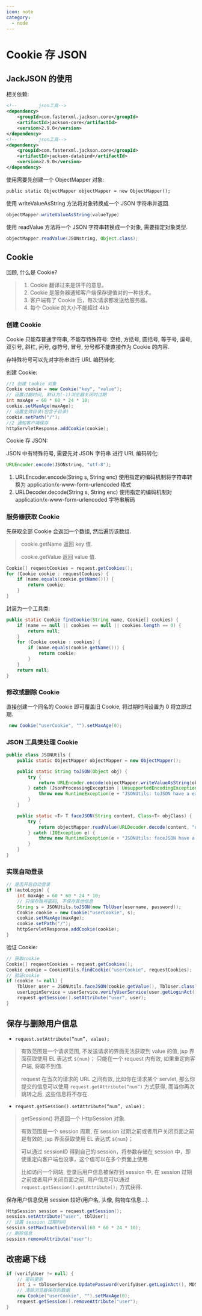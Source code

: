 ```yaml
---
icon: note
category:
  - node
---
```


# Cookie 存 JSON

## JackJSON 的使用

相关依赖:

```xml
<!--        json工具-->
<dependency>
    <groupId>com.fasterxml.jackson.core</groupId>
    <artifactId>jackson-core</artifactId>
    <version>2.9.0</version>
</dependency>
<!--        json工具-->
<dependency>
    <groupId>com.fasterxml.jackson.core</groupId>
    <artifactId>jackson-databind</artifactId>
    <version>2.9.0</version>
</dependency>
```

使用需要先创建一个 ObjectMapper 对象:

```xml
public static ObjectMapper objectMapper = new ObjectMapper();
```

使用 writeValueAsString 方法将对象转换成一个 JSON 字符串并返回.

```java
objectMapper.writeValueAsString(valueType)
```

使用 readValue 方法将一个 JSON 字符串转换成一个对象, 需要指定对象类型.

```java
objectMapper.readValue(JSONstring, Object.class);
```

## Cookie

回顾, 什么是 Cookie?

> 1. Cookie 翻译过来是饼干的意思。
> 2. Cookie 是服务器通知客户端保存键值对的一种技术。
> 3. 客户端有了 Cookie 后，每次请求都发送给服务器。
> 4. 每个 Cookie 的大小不能超过 4kb

### 创建 Cookie

Cookie 只能存普通字符串, 不能存特殊符号: 空格, 方括号, 圆括号, 等于号, 逗号, 双引号, 斜杠, 问号, @符号, 冒号, 分号都不能直接作为 Cookie 的内容.

存特殊符号可以先对字符串进行 URL 编码转化.

创建 Cookie:

```java
//1 创建 Cookie 对象
Cookie cookie = new Cookie("key", "value");
// 设置过期时间, 默认为(-1)浏览器关闭时过期
int maxAge = 60 * 60 * 24 * 10;
cookie.setMaxAge(maxAge);
// 设置生效目录(包含子目录)
cookie.setPath("/");
//2 通知客户端保存
httpServletResponse.addCookie(cookie);
```

Cookie 存 JSON:

JSON 中有特殊符号, 需要先对 JSON 字符串 进行 URL 编码转化:

```java
URLEncoder.encode(JSONstring, "utf-8");
```

1. URLEncoder.encode(String s, String enc)
   使用指定的编码机制将字符串转换为 application/x-www-form-urlencoded 格式
2. URLDecoder.decode(String s, String enc)
   使用指定的编码机制对 application/x-www-form-urlencoded 字符串解码

### 服务器获取 Cookie

先获取全部 Cookie 会返回一个数组, 然后遍历该数组.

> cookie.getName 返回 key 值.
>
> cookie.getValue 返回 value 值.

```java
Cookie[] requestCookies = request.getCookies();
for (Cookie cookie : requestCookies) {
    if (name.equals(cookie.getName())) {
        return cookie;
    }
}
```

封装为一个工具类:

```java
public static Cookie findCookie(String name, Cookie[] cookies) {
    if (name == null || cookies == null || cookies.length == 0) {
        return null;
    }
    for (Cookie cookie : cookies) {
        if (name.equals(cookie.getName())) {
            return cookie;
        }
    }
    return null;
}
```

### 修改或删除 Cookie

直接创建一个同名的 Cookie 即可覆盖旧 Cookie, 将过期时间设置为 0 将立即过期.

```java
 new Cookie("userCookie", "").setMaxAge(0);
```

### JSON 工具类处理 Cookie

```java
public class JSONUtils {
    public static ObjectMapper objectMapper = new ObjectMapper();

    public static String toJSON(Object obj) {
        try {
            return URLEncoder.encode(objectMapper.writeValueAsString(obj), "utf-8");
        } catch (JsonProcessingException | UnsupportedEncodingException e) {
            throw new RuntimeException(e + "JSONUtils: toJSON have a exception");
        }
    }

    public static <T> T faceJSON(String content, Class<T> objClass) {
        try {
            return objectMapper.readValue(URLDecoder.decode(content, "utf-8"), objClass);
        } catch (IOException e) {
            throw new RuntimeException(e + "JSONUtils: faceJSON have a exception");
        }
    }
}
```

### 实现自动登录

```java
// 是否开启自动登录
if (autoLogin) {
    int maxAge = 60 * 60 * 24 * 10;
    // 只保存账号密码, 不保存其他信息
    String s = JSONUtils.toJSON(new TblUser(username, password));
    Cookie cookie = new Cookie("userCookie", s);
    cookie.setMaxAge(maxAge);
    cookie.setPath("/");
    httpServletResponse.addCookie(cookie);
}
```

验证 Cookie:

```java
// 获取cookie
Cookie[] requestCookies = request.getCookies();
Cookie cookie = CookieUtils.findCookie("userCookie", requestCookies);
// 验证cookie
if (cookie != null) {
    TblUser user = JSONUtils.faceJSON(cookie.getValue(), TblUser.class);
    userLoginService = userService.verifyUserService(user.getLoginAct(), user.getLoginPwd());
    request.getSession().setAttribute("user", user);
}
```

## 保存与删除用户信息

- `request.setAttribute(“num”, value);`

> 有效范围是一个请求范围, 不发送请求的界面无法获取到 value 的值, jsp 界面获取使用 EL 表达式 `${num}`；
> 只能在一个 request 内有效, 如果重定向客户端, 将取不到值.
>
> request 在当次的请求的 URL 之间有效, 比如你在请求某个 servlet, 那么你提交的信息可以使用 `request.getAttribute(“num”)` 方式获得, 而当你再次跳转之后, 这些信息将不存在.

- `request.getSession().setAttribute(“num”, value)；`

> getSession() 将返回一个 HttpSession 对象.
>
> 有效范围是一个 session 周期, 在 session 过期之前或者用户关闭页面之前是有效的, jsp 界面获取使用 EL 表达式 `${num}`；
>
> 可以通过 sessionID 得到自己的 session，将参数存储在 session 中，即使重定向客户端也没事，这个值可以在多个页面上使用.
>
> 比如访问一个网站, 登录后用户信息被保存到 session 中, 在 session 过期之前或者用户关闭页面之前, 用户信息可以通过 `request.getSession().getAttribute();` 方式获得.

保存用户信息使用 session 较好(用户名, 头像, 购物车信息...).

```java
HttpSession session = request.getSession();
session.setAttribute("user", tblUser);
// 设置 session 过期时间
session.setMaxInactiveInterval(60 * 60 * 24 * 10);
// 删除信息
session.removeAttribute("user");
```

## 改密踢下线

```java
if (verifyUser != null) {
    // 密码更新
    int i = tblUserService.UpdatePassword(verifyUser.getLoginAct(), MD5Util.getMD5(newPwd));
    // 清除浏览器保存的数据
    new Cookie("userCookie", "").setMaxAge(0);
    request.getSession().removeAttribute("user");
}
```
